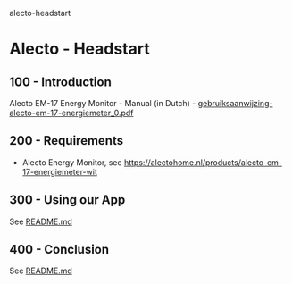 alecto-headstart
# Alecto - Headstart

## 100 - Introduction

Alecto EM-17 Energy Monitor - Manual (in Dutch) - [gebruiksaanwijzing-alecto-em-17-energiemeter_0.pdf](https://github.com/vanHeemstraSystems/alecto-headstart/files/9690236/gebruiksaanwijzing-alecto-em-17-energiemeter_0.pdf)

## 200 - Requirements

- Alecto Energy Monitor, see https://alectohome.nl/products/alecto-em-17-energiemeter-wit

## 300 - Using our App

See [README.md](./300/README.md)

## 400 - Conclusion

See [README.md](./400/README.md)
